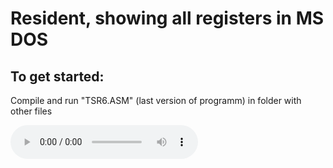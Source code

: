 # Resident, showing all registers in MS DOS
## To get started:
  Compile and run "TSR6.ASM" (last version of programm) in folder with other files

![example](https://github.com/VladZg/TSR-DOS-asm/TSR_work.mp3)

